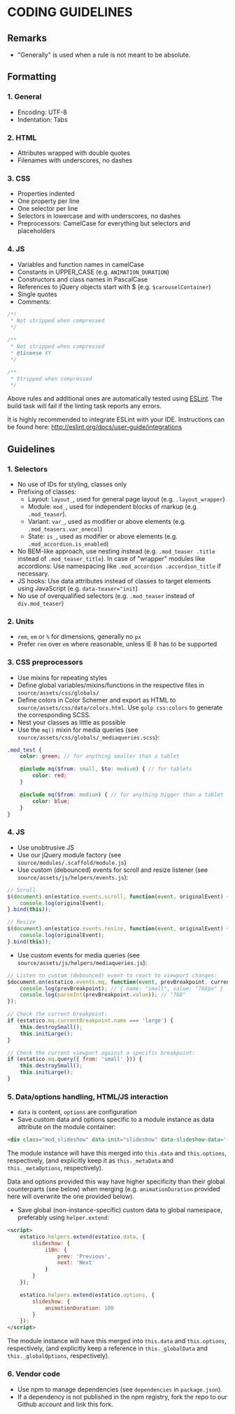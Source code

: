 # CODING GUIDELINES

## Remarks

* "Generally" is used when a rule is not meant to be absolute.

## Formatting

### 1. General
* Encoding: UTF-8
* Indentation: Tabs

### 2. HTML
* Attributes wrapped with double quotes
* Filenames with underscores, no dashes

### 3. CSS
* Properties indented
* One property per line
* One selector per line
* Selectors in lowercase and with underscores, no dashes
* Preprocessors: CamelCase for everything but selectors and placeholders

### 4. JS
* Variables and function names in camelCase
* Constants in UPPER_CASE (e.g. ```ANIMATION_DURATION```)
* Constructors and class names in PascalCase
* References to jQuery objects start with $ (e.g. ```$carouselContainer```)
* Single quotes
* Comments:

```js
/*!
 * Not stripped when compressed
 */

/**
 * Not stripped when compressed
 * @license XY
 */

/**
 * Stripped when compressed  
 */
```

Above rules and additional ones are automatically tested using [ESLint](http://eslint.org). The build task will fail if the linting task reports any errors.

It is highly recommended to integrate ESLint with your IDE. Instructions can be found here: http://eslint.org/docs/user-guide/integrations

## Guidelines

### 1. Selectors
* No use of IDs for styling, classes only
* Prefixing of classes:
	* Layout: ```layout_```, used for general page layout (e.g. ```.layout_wrapper```)
	* Module: ```mod_```, used for independent blocks of markup (e.g. ```.mod_teaser```). 
	* Variant: ```var_```, used as modifier or above elements (e.g. ```.mod_teasers.var_onecol```)
	* State: ```is_```, used as modifier or above elements (e.g. ```.mod_accordion.is_enabled```)
* No BEM-like approach, use nesting instead (e.g. ```.mod_teaser .title``` instead of ```.mod_teaser_title```). In case of "wrapper" modules like accordions: Use namespacing like ```.mod_accordion .accordion_title``` if necessary.
* JS hooks: Use data attributes instead of classes to target elements using JavaScript (e.g. ```data-teaser="init```)
* No use of overqualified selectors (e.g. ```.mod_teaser``` instead of ```div.mod_teaser```)

### 2. Units
* ```rem```, ```em``` or ```%``` for dimensions, generally no ```px```
* Prefer ```rem``` over ```em``` where reasonable, unless IE 8 has to be supported

### 3. CSS preprocessors
* Use mixins for repeating styles
* Define global variables/mixins/functions in the respective files in ```source/assets/css/globals/```
* Define colors in Color Schemer and export as HTML to ```source/assets/css/data/colors.html```. Use ```gulp css:colors``` to generate the corresponding SCSS.
* Nest your classes as little as possible
* Use the ```mq()``` mixin for media queries (see ```source/assets/css/globals/_mediaqueries.scss```):

```scss
.mod_test {
	color: green; // for anything smaller than a tablet

	@include mq($from: small, $to: medium) { // for tablets
		color: red;
	}

	@include mq($from: medium) { // for anything bigger than a tablet
		color: blue;
	}
}
```

### 4. JS
* Use unobtrusive JS
* Use our jQuery module factory (see ```source/modules/.scaffold/module.js```)
* Use custom (debounced) events for scroll and resize listener (see ```source/assets/js/helpers/events.js```):

```js
// Scroll
$(document).on(estatico.events.scroll, function(event, originalEvent) {
	console.log(originalEvent);
}.bind(this));

// Resize
$(document).on(estatico.events.resize, function(event, originalEvent) {
	console.log(originalEvent);
}.bind(this));
```

* Use custom events for media queries (see ```source/assets/js/helpers/mediaqueries.js```):

```js
// Listen to custom (debounced) event to react to viewport changes:
$document.on(estatico.events.mq, function(event, prevBreakpoint, currentBreakpoint) {
	console.log(prevBreakpoint); // { name: "small", value: "768px" }
	console.log(parseInt(prevBreakpoint.value)); // "768"
});

// Check the current breakpoint:
if (estatico.mq.currentBreakpoint.name === 'large') {
	this.destroySmall();
	this.initLarge();
}

// Check the current viewport against a specific breakpoint:
if (estatico.mq.query({ from: 'small' })) {
	this.destroySmall();
	this.initLarge();
}
```

### 5. Data/options handling, HTML/JS interaction

* `data` is content, `options` are configuration
* Save custom data and options specific to a module instance as data attribute on the module container:

```html
<div class="mod_slideshow" data-init="slideshow" data-slideshow-data='{"items": ["Item 1", "Item 2"]}' data-slideshow-options='{"animationDuration": "100"}'></div>
```

The module instance will have this merged into `this.data` and `this.options`, respectively, (and explicitly keep it as `this._metaData` and `this._metaOptions`, respectively).

Data and options provided this way have higher specificity than their global counterparts (see below) when merging (e.g. `animationDuration` provided here will overwrite the one provided below).

* Save global (non-instance-specific) custom data to global namespace, preferably using `helper.extend`:

```html
<script>
	estatico.helpers.extend(estatico.data, {
		slideshow: {
			i18n: {
				prev: 'Previous',
				next: 'Next'
			}
		}
	});

	estatico.helpers.extend(estatico.options, {
		slideshow: {
			animationDuration: 100
		}
	});
</script>
```

The module instance will have this merged into `this.data` and `this.options`, respectively, (and explicitly keep a reference in `this._globalData` and `this._globalOptions`, respectively).

### 6. Vendor code
* Use npm to manage dependencies (see `dependencies` in `package.json`).
* If a dependency is not published in the npm registry, fork the repo to our Github account and link this fork.
